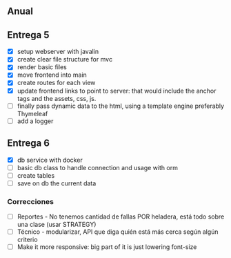 ## Anual

## Entrega 5

-   [x] setup webserver with javalin
-   [x] create clear file structure for mvc
-   [x] render basic files
-   [x] move frontend into main
-   [x] create routes for each view
-   [x] update frontend links to point to server: that would include the anchor tags and the assets, css, js.
-   [ ] finally pass dynamic data to the html, using a template engine preferably Thymeleaf
-   [ ] add a logger

## Entrega 6

-   [x] db service with docker
-   [ ] basic db class to handle connection and usage with orm
-   [ ] create tables
-   [ ] save on db the current data

### Correcciones

-   [ ] Reportes - No tenemos cantidad de fallas POR heladera, está todo sobre una clase (usar STRATEGY)
-   [ ] Técnico - modularizar, API que diga quién está más cerca según algún criterio
-   [ ] Make it more responsive: big part of it is just lowering font-size

